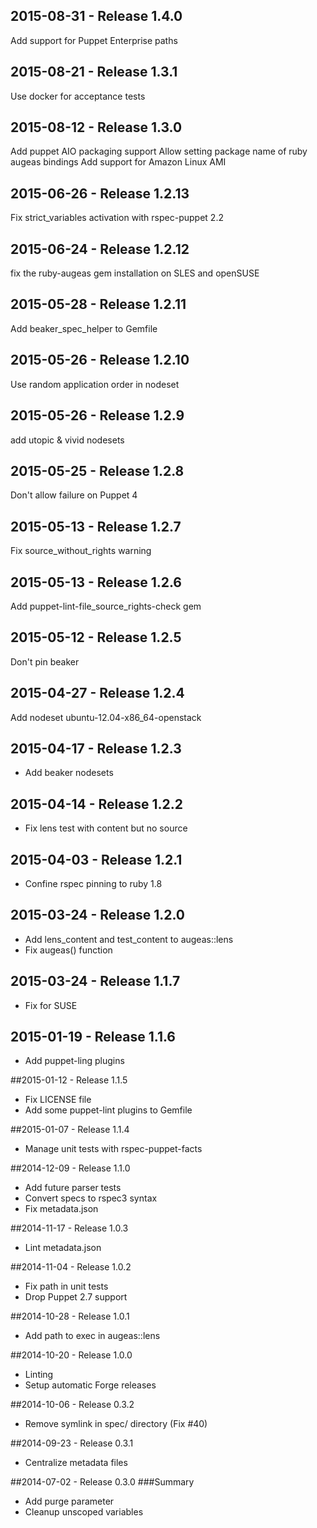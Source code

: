 ## 2015-08-31 - Release 1.4.0

Add support for Puppet Enterprise paths

## 2015-08-21 - Release 1.3.1

Use docker for acceptance tests

## 2015-08-12 - Release 1.3.0

Add puppet AIO packaging support
Allow setting package name of ruby augeas bindings
Add support for Amazon Linux AMI

## 2015-06-26 - Release 1.2.13

Fix strict_variables activation with rspec-puppet 2.2

## 2015-06-24 - Release 1.2.12

fix the ruby-augeas gem installation on SLES and openSUSE

## 2015-05-28 - Release 1.2.11

Add beaker_spec_helper to Gemfile

## 2015-05-26 - Release 1.2.10

Use random application order in nodeset

## 2015-05-26 - Release 1.2.9

add utopic & vivid nodesets

## 2015-05-25 - Release 1.2.8

Don't allow failure on Puppet 4

## 2015-05-13 - Release 1.2.7

Fix source_without_rights warning

## 2015-05-13 - Release 1.2.6

Add puppet-lint-file_source_rights-check gem

## 2015-05-12 - Release 1.2.5

Don't pin beaker

## 2015-04-27 - Release 1.2.4

Add nodeset ubuntu-12.04-x86_64-openstack

## 2015-04-17 - Release 1.2.3

- Add beaker nodesets

## 2015-04-14 - Release 1.2.2

- Fix lens test with content but no source

## 2015-04-03 - Release 1.2.1

- Confine rspec pinning to ruby 1.8

## 2015-03-24 - Release 1.2.0

- Add lens_content and test_content to augeas::lens
- Fix augeas() function

## 2015-03-24 - Release 1.1.7

- Fix for SUSE

## 2015-01-19 - Release 1.1.6

- Add puppet-ling plugins

##2015-01-12 - Release 1.1.5

- Fix LICENSE file
- Add some puppet-lint plugins to Gemfile

##2015-01-07 - Release 1.1.4

- Manage unit tests with rspec-puppet-facts

##2014-12-09 - Release 1.1.0

- Add future parser tests
- Convert specs to rspec3 syntax
- Fix metadata.json

##2014-11-17 - Release 1.0.3

- Lint metadata.json

##2014-11-04 - Release 1.0.2

- Fix path in unit tests
- Drop Puppet 2.7 support

##2014-10-28 - Release 1.0.1
- Add path to exec in augeas::lens

##2014-10-20 - Release 1.0.0
- Linting
- Setup automatic Forge releases

##2014-10-06 - Release 0.3.2
- Remove symlink in spec/ directory (Fix #40)

##2014-09-23 - Release 0.3.1
- Centralize metadata files

##2014-07-02 - Release 0.3.0
###Summary
- Add purge parameter
- Cleanup unscoped variables
